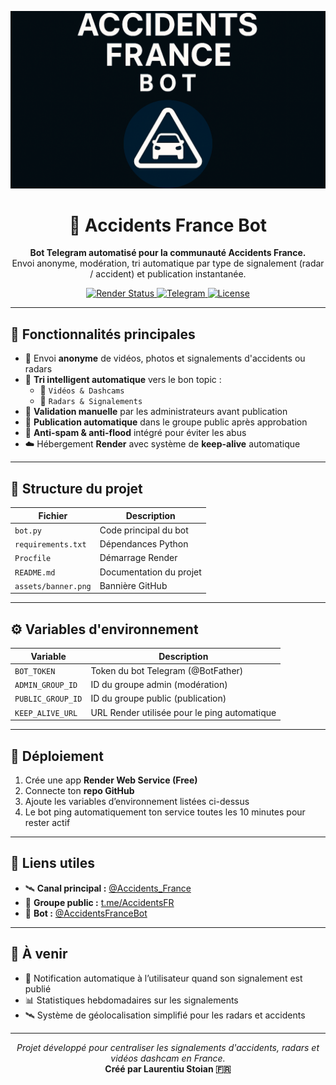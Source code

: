 ![Bannière](https://github.com/Luxx05/AccidentsFranceBot/raw/main/assets/banner.png)

<h1 align="center">🚨 Accidents France Bot</h1>
<p align="center">
  <b>Bot Telegram automatisé pour la communauté Accidents France.</b><br>
  Envoi anonyme, modération, tri automatique par type de signalement (radar / accident) et publication instantanée.
</p>

<p align="center">
  <a href="https://render.com">
    <img src="https://img.shields.io/badge/Render-Online-brightgreen?style=flat-square&logo=render&logoColor=white" alt="Render Status"/>
  </a>
  <a href="https://t.me/AccidentsFR">
    <img src="https://img.shields.io/badge/Telegram-Community-blue?style=flat-square&logo=telegram" alt="Telegram"/>
  </a>
  <a href="https://github.com/Luxx05/AccidentsFranceBot">
    <img src="https://img.shields.io/github/license/Luxx05/AccidentsFranceBot?style=flat-square" alt="License"/>
  </a>
</p>

---

## 🔧 Fonctionnalités principales

- 📸 Envoi **anonyme** de vidéos, photos et signalements d'accidents ou radars  
- 🧠 **Tri intelligent automatique** vers le bon topic :  
  - 🎥 `Vidéos & Dashcams`  
  - 📍 `Radars & Signalements`  
- 🧩 **Validation manuelle** par les administrateurs avant publication  
- 🚀 **Publication automatique** dans le groupe public après approbation  
- 🧱 **Anti-spam & anti-flood** intégré pour éviter les abus  
- ☁️ Hébergement **Render** avec système de **keep-alive** automatique  

---

## 📡 Structure du projet

| Fichier | Description |
|----------|-------------|
| `bot.py` | Code principal du bot |
| `requirements.txt` | Dépendances Python |
| `Procfile` | Démarrage Render |
| `README.md` | Documentation du projet |
| `assets/banner.png` | Bannière GitHub |

---

## ⚙️ Variables d'environnement

| Variable | Description |
|-----------|--------------|
| `BOT_TOKEN` | Token du bot Telegram (@BotFather) |
| `ADMIN_GROUP_ID` | ID du groupe admin (modération) |
| `PUBLIC_GROUP_ID` | ID du groupe public (publication) |
| `KEEP_ALIVE_URL` | URL Render utilisée pour le ping automatique |

---

## 🚀 Déploiement

1. Crée une app **Render Web Service (Free)**  
2. Connecte ton **repo GitHub**  
3. Ajoute les variables d’environnement listées ci-dessus  
4. Le bot ping automatiquement ton service toutes les 10 minutes pour rester actif  

---

## 💬 Liens utiles

- 🛰️ **Canal principal :** [@Accidents_France](https://t.me/Accidents_France)  
- 👥 **Groupe public :** [t.me/AccidentsFR](https://t.me/AccidentsFR)  
- 🤖 **Bot :** [@AccidentsFranceBot](https://t.me/AccidentsFranceBot)

---

## 🧠 À venir

- 📩 Notification automatique à l’utilisateur quand son signalement est publié  
- 📊 Statistiques hebdomadaires sur les signalements  
- 🛰️ Système de géolocalisation simplifié pour les radars et accidents  

---

<p align="center">
  <i>Projet développé pour centraliser les signalements d'accidents, radars et vidéos dashcam en France.</i><br>
  <b>Créé par Laurentiu Stoian 🇫🇷</b>
</p>

